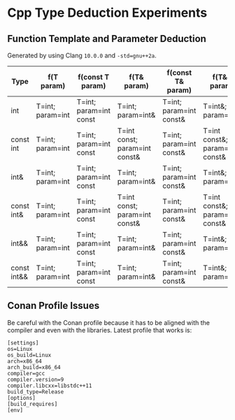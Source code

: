 # Cpp Type Deduction Experiments

## Function Template and Parameter Deduction

Generated by using Clang `10.0.0` and `-std=gnu++2a`.

|    Type     |  <T>f(T param)   |  <T>f(const T param)   |        <T>f(T& param)         |  <T>f(const T& param)   |        <T>f(T&& param)         | <T>f(const T&& param) |
|-------------|------------------|------------------------|-------------------------------|-------------------------|--------------------------------|-----------------------|
| int         | T=int; param=int | T=int; param=int const | T=int; param=int&             | T=int; param=int const& | T=int&; param=int&             | no known conversion   |
| const int   | T=int; param=int | T=int; param=int const | T=int const; param=int const& | T=int; param=int const& | T=int const&; param=int const& | no known conversion   |
| int&        | T=int; param=int | T=int; param=int const | T=int; param=int&             | T=int; param=int const& | T=int&; param=int&             | no known conversion   |
| const int&  | T=int; param=int | T=int; param=int const | T=int const; param=int const& | T=int; param=int const& | T=int const&; param=int const& | no known conversion   |
| int&&       | T=int; param=int | T=int; param=int const | T=int; param=int&             | T=int; param=int const& | T=int&; param=int&             | no known conversion   |
| const int&& | T=int; param=int | T=int; param=int const | T=int; param=int&             | T=int; param=int const& | T=int&; param=int&             | no known conversion   |

## Conan Profile Issues

Be careful with the Conan profile because it has to be aligned with the
compiler and even with the libraries. Latest profile that works is:

```
[settings]
os=Linux
os_build=Linux
arch=x86_64
arch_build=x86_64
compiler=gcc
compiler.version=9
compiler.libcxx=libstdc++11
build_type=Release
[options]
[build_requires]
[env]
```
